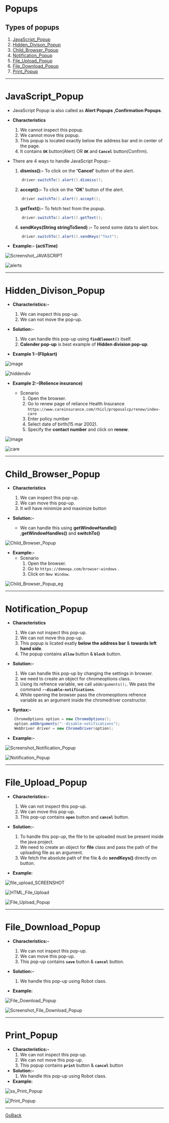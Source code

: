 # Popups

## Types of popups

1.  [JavaScript_Popup](#JavaScript_Popup)
2.  [Hidden_Divison_Popup](#Hidden_Divison_Popup)
3.  [Child_Browser_Popup](#Child_Browser_Popup)
4.  [Notification_Popup](#Notification_Popup)
5.  [File_Upload_Popup](#File_Upload_Popup)
6.  [File_Download_Popup](#File_Download_Popup)
7.  [Print_Popup](#Print_Popup)


********************************************************************************
# JavaScript_Popup

- JavaScript Popup ia also called as **Alert Popups ,Confirmation Popups**.
- **Characteristics**
    1. We cannot inspect this popup.
    2. We cannot move this popup.
    3. This popup is located exactly below the address bar and in center of the page.
    4. It contains **`OK`** button(Alert) OR **`OK`** and **`Cancel`** button(Confirm). 
    
- There are 4 ways to handle JavaScript Popup:-

    1.  **dismiss():-** To click on the **'Cancel'** button of the alert.
    ```java
        driver.switchTo().alert().dismiss();
    ```

    2.  **accept():-** To click on the **'OK'** button of the alert.
    ```java
        driver.switchTo().alert().accept();
    ```

    3.  **getText():-** To fetch text from the popup.
    ```java
        driver.switchTo().alert().getText();
    ```

    4.  **sendKeys(String stringToSend) :-** To send some data to alert box.
    ```java
        driver.switchTo().alert().sendKeys("Text");
    ```
- **Example:- (actiTime)**

![Screenshot_JAVASCRIPT](../../../Images/Screenshot_JAVASCRIPT%20(1053).png)

![alerts](https://user-images.githubusercontent.com/88243315/186230279-baca9bb2-da0d-4b05-8447-7c1c5804f2e9.png)


**************************************************************

# Hidden_Divison_Popup

- **Characteristics:-**
    1. We can inspect this pop-up.
    2. We can not move the pop-up.

- **Solution:-**
    1. We can handle this pop-up using **`findElement()`** itself.
    2. **Calender pop-up** is best example of **Hidden division pop-up**.

- **Example 1:-(Flipkart)**

![image](https://user-images.githubusercontent.com/88243315/186739492-11c20d2b-5a14-4531-8dd8-cb0072370299.png)


![hiddendiv](https://user-images.githubusercontent.com/88243315/186739659-2c09ac76-3365-4285-ae22-f516927b3ffd.png)

- **Example 2:-(Relience insurance)**

    - Scenario
        1. Open the browser.
        2. Go to renew page of reliance Health Insurance `https://www.careinsurance.com/rhicl/proposalcp/renew/index-care`
        3. Enter policy number
        4. Select date of birth(15 mar 2002).
        5. Specify the **contact number** and click on **renew**.

![image](https://user-images.githubusercontent.com/88243315/187043787-4064011b-3043-4823-a678-b1ddf3e40213.png)


![care](https://user-images.githubusercontent.com/88243315/187043793-702f8ad3-4a75-4540-9040-98538812d3e1.png)


**************************************************************
# Child_Browser_Popup
- **Characteristics**
    1. We can inspect this pop-up.
    2. We can move this pop-up.
    3. It will have minimize and maximize button

- **Solution:-**
    - We can handle this using **getWindowHandle()** ,**getWindowHandles()** and **switchTo()** 
    
![Child_Browser_Popup](../../../Images/Child_Browser_Popup.png)
- **Example:-**
    - Scenario
        1. Open the browser.
        2. Go to `https://demoqa.com/browser-windows` .
        3. Click on `New Window`.

![Child_Browser_Popup_eg](../../../Images/Screenshot_ChildBrowser%20(1054).png)
**************************************************************
# Notification_Popup
- **Characteristics**
    1. We can not inspect this pop-up.
    2. We can not move this pop-up.
    3. This popup is licated exatly **below the address bar** & **towards left hand side**.
    4. The popup contains **`allow`** button & **`block`** button.

- **Solution:-**
    1. We can handle this pop-up by changing the settings in browser.
    2. we need to create an object for chromeoptions class.
    3. Using its refrence variable, we call `addArguments();`. We pass the command **`--disable-notifications`**.
    4. While opening the browser pass the chromeoptions refrence variable as an argument inside the chromedriver constructor.

- **Syntax:-**
```java
    ChromeOptions option = new ChromeOptions();
    option.addArguments("--disable-notifications");
    WebDriver driver = new ChromeDriver(option);
```

- **Example:-**

![Screenshot_Notification_Popup](../../../Images/Screenshot_Notification_Popup%20(1055).png)

![Notification_Popup](../../../Images/Notification_Popup.png)

**************************************************************


# File_Upload_Popup
- **Characteristics:-**
    1. We can not inspect this pop-up.
    2. We can move this pop-up.
    3. This pop-up contains **`open`** button and **`cancel`** button. 

- **Solution:-**
    1. To handle this pop-up, the file to be uploaded must be present inside the java project.
    2. We need to create an object for **file** class and pass the path of the uploading file as an argument.
    3. We fetch the absolute path of the file & do **sendKeys()** directly on button. 

- **Example:**

![file_upload_SCREENSHOT](../../../Images/Screenshot_File%20Upload%20Popup%20(1056).png)

![HTML_File_Upload](../../../Images/HTML_File_Upload.png)

![File_Upload_Popup](../../../Images/File_Upload_Popup.png)


**************************************************************


# File_Download_Popup
- **Characteristics:-**
    1. We can not inspect this pop-up.
    2. We can move this pop-up.
    3. This pop-up contains **`save`** button & **`cancel`** button.
    
- **Solution:-**
    1. We handle this pop-up using Robot class.

- **Example:**

![File_Download_Popup](../../../Images/File_Download_Popup.png)

![Screenshot_File_Download_Popup](../../../Images/Screenshot_File_Download_Popup(1050).png)
**************************************************************
# Print_Popup
- **Characteristics:-**
    1. We can not inspect this pop-up.
    2. We can not move this pop-up.
    3. This popup contains **`print`** button & **`cancel`** button
- **Solution:-**
    1. We handle this pop-up using Robot class.
- **Example:**

![ss_Print_Popup](../../../Images/Screenshot_Print_Popup%20(1048).png)

![Print_Popup](../../../Images/Print_Popup.png)

**************************************************************





[GoBack](https://github.com/NinadKarlekar/Selenium/blob/4316f057532f7bd3089d4e841319c5ce03f9b83d/README.md)